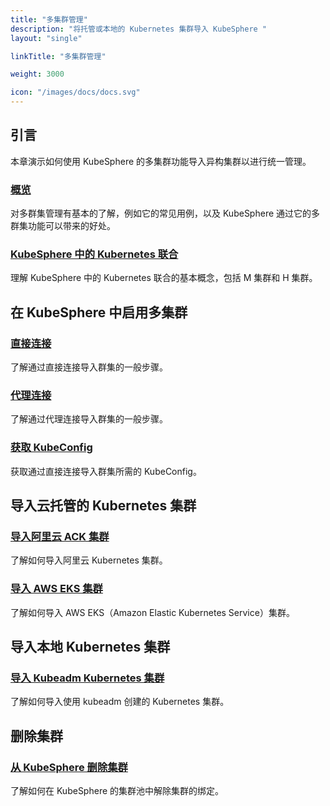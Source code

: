 ```yaml
---
title: "多集群管理"
description: "将托管或本地的 Kubernetes 集群导入 KubeSphere "
layout: "single"

linkTitle: "多集群管理"

weight: 3000

icon: "/images/docs/docs.svg"
---
```


## 引言

本章演示如何使用 KubeSphere 的多集群功能导入异构集群以进行统一管理。

### [概览](../multicluster-management/introduction/overview/)

对多群集管理有基本的了解，例如它的常见用例，以及 KubeSphere 通过它的多群集功能可以带来的好处。

### [KubeSphere 中的 Kubernetes 联合](../multicluster-management/introduction/kubefed-in-kubesphere/)

理解 KubeSphere 中的 Kubernetes 联合的基本概念，包括 M 集群和 H 集群。

## 在 KubeSphere 中启用多集群

### [直接连接](../multicluster-management/enable-multicluster/direct-connection/)

了解通过直接连接导入群集的一般步骤。

### [代理连接](../multicluster-management/enable-multicluster/agent-connection/)

了解通过代理连接导入群集的一般步骤。

### [获取 KubeConfig](../multicluster-management/enable-multicluster/retrieve-kubeconfig/)

获取通过直接连接导入群集所需的 KubeConfig。

## 导入云托管的 Kubernetes 集群

### [导入阿里云 ACK 集群](../multicluster-management/import-cloud-hosted-k8s/import-aliyun-ack/)

了解如何导入阿里云 Kubernetes 集群。

### [导入 AWS EKS 集群](../multicluster-management/import-cloud-hosted-k8s/import-aws-eks/)

了解如何导入 AWS EKS（Amazon Elastic Kubernetes Service）集群。

## 导入本地 Kubernetes 集群

### [导入 Kubeadm Kubernetes 集群](../multicluster-management/import-on-prem-k8s/import-kubeadm-k8s/)

了解如何导入使用 kubeadm 创建的 Kubernetes 集群。

## 删除集群

### [从 KubeSphere 删除集群](../multicluster-management/remove-cluster/kubefed-in-kubesphere/)

了解如何在 KubeSphere 的集群池中解除集群的绑定。



